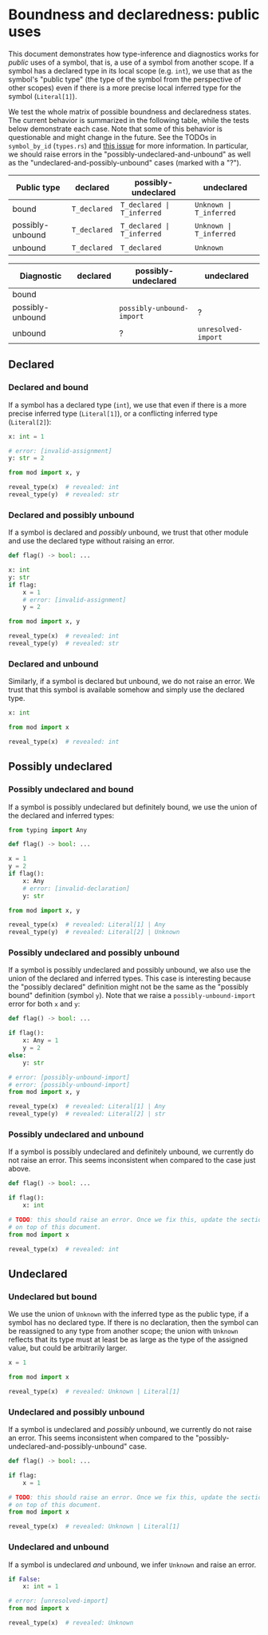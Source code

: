 # Boundness and declaredness: public uses

This document demonstrates how type-inference and diagnostics works for *public* uses of a symbol,
that is, a use of a symbol from another scope. If a symbol has a declared type in its local scope
(e.g. `int`), we use that as the symbol's "public type" (the type of the symbol from the perspective
of other scopes) even if there is a more precise local inferred type for the symbol (`Literal[1]`).

We test the whole matrix of possible boundness and declaredness states. The current behavior is
summarized in the following table, while the tests below demonstrate each case. Note that some of
this behavior is questionable and might change in the future. See the TODOs in `symbol_by_id`
(`types.rs`) and [this issue](https://github.com/astral-sh/ruff/issues/14297) for more information.
In particular, we should raise errors in the "possibly-undeclared-and-unbound" as well as the
"undeclared-and-possibly-unbound" cases (marked with a "?").

| **Public type**  | declared     | possibly-undeclared        | undeclared              |
| ---------------- | ------------ | -------------------------- | ----------------------- |
| bound            | `T_declared` | `T_declared \| T_inferred` | `Unknown \| T_inferred` |
| possibly-unbound | `T_declared` | `T_declared \| T_inferred` | `Unknown \| T_inferred` |
| unbound          | `T_declared` | `T_declared`               | `Unknown`               |

| **Diagnostic**   | declared | possibly-undeclared       | undeclared          |
| ---------------- | -------- | ------------------------- | ------------------- |
| bound            |          |                           |                     |
| possibly-unbound |          | `possibly-unbound-import` | ?                   |
| unbound          |          | ?                         | `unresolved-import` |

## Declared

### Declared and bound

If a symbol has a declared type (`int`), we use that even if there is a more precise inferred type
(`Literal[1]`), or a conflicting inferred type (`Literal[2]`):

```py path=mod.py
x: int = 1

# error: [invalid-assignment]
y: str = 2
```

```py
from mod import x, y

reveal_type(x)  # revealed: int
reveal_type(y)  # revealed: str
```

### Declared and possibly unbound

If a symbol is declared and *possibly* unbound, we trust that other module and use the declared type
without raising an error.

```py path=mod.py
def flag() -> bool: ...

x: int
y: str
if flag:
    x = 1
    # error: [invalid-assignment]
    y = 2
```

```py
from mod import x, y

reveal_type(x)  # revealed: int
reveal_type(y)  # revealed: str
```

### Declared and unbound

Similarly, if a symbol is declared but unbound, we do not raise an error. We trust that this symbol
is available somehow and simply use the declared type.

```py path=mod.py
x: int
```

```py
from mod import x

reveal_type(x)  # revealed: int
```

## Possibly undeclared

### Possibly undeclared and bound

If a symbol is possibly undeclared but definitely bound, we use the union of the declared and
inferred types:

```py path=mod.py
from typing import Any

def flag() -> bool: ...

x = 1
y = 2
if flag():
    x: Any
    # error: [invalid-declaration]
    y: str
```

```py
from mod import x, y

reveal_type(x)  # revealed: Literal[1] | Any
reveal_type(y)  # revealed: Literal[2] | Unknown
```

### Possibly undeclared and possibly unbound

If a symbol is possibly undeclared and possibly unbound, we also use the union of the declared and
inferred types. This case is interesting because the "possibly declared" definition might not be the
same as the "possibly bound" definition (symbol `y`). Note that we raise a `possibly-unbound-import`
error for both `x` and `y`:

```py path=mod.py
def flag() -> bool: ...

if flag():
    x: Any = 1
    y = 2
else:
    y: str
```

```py
# error: [possibly-unbound-import]
# error: [possibly-unbound-import]
from mod import x, y

reveal_type(x)  # revealed: Literal[1] | Any
reveal_type(y)  # revealed: Literal[2] | str
```

### Possibly undeclared and unbound

If a symbol is possibly undeclared and definitely unbound, we currently do not raise an error. This
seems inconsistent when compared to the case just above.

```py path=mod.py
def flag() -> bool: ...

if flag():
    x: int
```

```py
# TODO: this should raise an error. Once we fix this, update the section description and the table
# on top of this document.
from mod import x

reveal_type(x)  # revealed: int
```

## Undeclared

### Undeclared but bound

We use the union of `Unknown` with the inferred type as the public type, if a symbol has no declared
type. If there is no declaration, then the symbol can be reassigned to any type from another scope;
the union with `Unknown` reflects that its type must at least be as large as the type of the
assigned value, but could be arbitrarily larger.

```py path=mod.py
x = 1
```

```py
from mod import x

reveal_type(x)  # revealed: Unknown | Literal[1]
```

### Undeclared and possibly unbound

If a symbol is undeclared and *possibly* unbound, we currently do not raise an error. This seems
inconsistent when compared to the "possibly-undeclared-and-possibly-unbound" case.

```py path=mod.py
def flag() -> bool: ...

if flag:
    x = 1
```

```py
# TODO: this should raise an error. Once we fix this, update the section description and the table
# on top of this document.
from mod import x

reveal_type(x)  # revealed: Unknown | Literal[1]
```

### Undeclared and unbound

If a symbol is undeclared *and* unbound, we infer `Unknown` and raise an error.

```py path=mod.py
if False:
    x: int = 1
```

```py
# error: [unresolved-import]
from mod import x

reveal_type(x)  # revealed: Unknown
```
